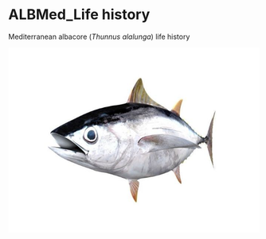 # ALBMed_Life history
Mediterranean albacore (*Thunnus alalunga*) life history

![Test Image 1](https://github.com/josetxuOUrbina/ALBMed_LifeH/blob/master/tex/fig/thunnus-alalunga.jpg)


